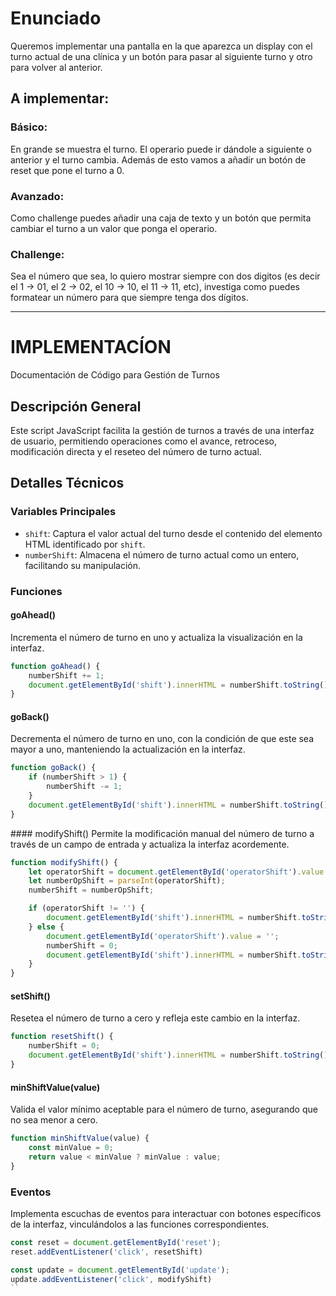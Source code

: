 
# Enunciado
Queremos implementar una pantalla en la que aparezca un display con el turno actual de una clínica y un botón para pasar al siguiente turno y otro para volver al anterior.

## A implementar:

### Básico:
En grande se muestra el turno.
El operario puede ir dándole a siguiente o anterior y el turno cambia.
Además de esto vamos a añadir un botón de reset que pone el turno a 0.
### Avanzado:
Como challenge puedes añadir una caja de texto y un botón que permita cambiar el turno a un valor que ponga el operario.
### Challenge:
Sea el número que sea, lo quiero mostrar siempre con dos digitos (es decir el 1 -> 01, el 2 -> 02, el 10 -> 10, el 11 -> 11, etc), investiga como puedes formatear un número para que siempre tenga dos dígitos.

---
# IMPLEMENTACÍON

Documentación de Código para Gestión de Turnos

## Descripción General
Este script JavaScript facilita la gestión de turnos a través de una interfaz de usuario, permitiendo operaciones como el avance, retroceso, modificación directa y el reseteo del número de turno actual.


## Detalles Técnicos

### Variables Principales
- `shift`: Captura el valor actual del turno desde el contenido del elemento HTML identificado por `shift`.
- `numberShift`: Almacena el número de turno actual como un entero, facilitando su manipulación.


### Funciones

#### goAhead()
Incrementa el número de turno en uno y actualiza la visualización en la interfaz.

```JAVASCRIPT
function goAhead() {
    numberShift += 1;
    document.getElementById('shift').innerHTML = numberShift.toString().padStart(2, '0');
}
```

#### goBack()
Decrementa el número de turno en uno, con la condición de que este sea mayor a uno, manteniendo la actualización en la interfaz.
```JAVASCRIPT
function goBack() {
    if (numberShift > 1) {
        numberShift -= 1;
    }
    document.getElementById('shift').innerHTML = numberShift.toString().padStart(2, '0');
}

```

#### modifyShift()
Permite la modificación manual del número de turno a través de un campo de entrada y actualiza la interfaz acordemente.
```JAVASCRIPT
function modifyShift() {
    let operatorShift = document.getElementById('operatorShift').value
    let numberOpShift = parseInt(operatorShift);
    numberShift = numberOpShift;

    if (operatorShift != '') {
        document.getElementById('shift').innerHTML = numberShift.toString().padStart(2, '0');
    } else {
        document.getElementById('operatorShift').value = '';
        numberShift = 0;
        document.getElementById('shift').innerHTML = numberShift.toString().padStart(2, '0');
    }
}
```

#### setShift()
Resetea el número de turno a cero y refleja este cambio en la interfaz.
```JAVASCRIPT
function resetShift() {
    numberShift = 0;
    document.getElementById('shift').innerHTML = numberShift.toString().padStart(2, '0');
}
```

#### minShiftValue(value)
Valida el valor mínimo aceptable para el número de turno, asegurando que no sea menor a cero.
```JAVASCRIPT
function minShiftValue(value) {
    const minValue = 0;
    return value < minValue ? minValue : value;
}
```

### Eventos
Implementa escuchas de eventos para interactuar con botones específicos de la interfaz, vinculándolos a las funciones correspondientes.

```JAVASCRIPT
const reset = document.getElementById('reset');
reset.addEventListener('click', resetShift)

const update = document.getElementById('update');
update.addEventListener('click', modifyShift)
``